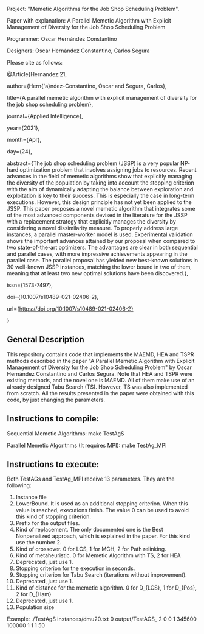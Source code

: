 Project: "Memetic Algorithms for the Job Shop Scheduling Problem".

Paper with explanation: A Parallel Memetic Algorithm with Explicit Management of Diversity for the Job Shop Scheduling Problem 

Programmer: Oscar Hernández Constantino

Designers: Oscar Hernández Constantino, Carlos Segura

Please cite as follows:

@Article{Hernandez:21,

author={Hern{\'a}ndez-Constantino, Oscar and Segura, Carlos},

title={A parallel memetic algorithm with explicit management of diversity for the job shop scheduling problem},

journal={Applied Intelligence},

year={2021},

month={Apr},

day={24},

abstract={The job shop scheduling problem (JSSP) is a very popular NP-hard optimization problem that involves assigning jobs to resources. Recent advances in the field of memetic algorithms show that explicitly managing the diversity of the population by taking into account the stopping criterion with the aim of dynamically adapting the balance between exploration and exploitation is key to their success. This is especially the case in long-term executions. However, this design principle has not yet been applied to the JSSP. This paper proposes a novel memetic algorithm that integrates some of the most advanced components devised in the literature for the JSSP with a replacement strategy that explicitly manages the diversity by considering a novel dissimilarity measure. To properly address large instances, a parallel master-worker model is used. Experimental validation shows the important advances attained by our proposal when compared to two state-of-the-art optimizers. The advantages are clear in both sequential and parallel cases, with more impressive achievements appearing in the parallel case. The parallel proposal has yielded new best-known solutions in 30 well-known JSSP instances, matching the lower bound in two of them, meaning that at least two new optimal solutions have been discovered.},

issn={1573-7497},

doi={10.1007/s10489-021-02406-2},

url={https://doi.org/10.1007/s10489-021-02406-2}

}



## General Description
This repository contains code that implements the MAEMD, HEA and TSPR methods described in the paper "A Parallel Memetic Algorithm with Explicit Management of Diversity for the Job Shop Scheduling Problem" by Oscar Hernández Constantino and Carlos Segura. Note that HEA and TSPR were existing methods, and the novel one is MAEMD. All of them make use of an already designed Tabu Search (TS). However, TS was also implemented from scratch. All the results presented in the paper were obtained with this code, by just changing the parameters.

## Instructions to compile:
Sequential Memetic Algorithms:
make TestAgS

Parallel Memetic Algorithms (It requires MPI):
make TestAg_MPI

## Instructions to execute:
Both TestAGs and TestAg_MPI receive 13 parameters. They are the following:
1) Instance file
2) LowerBound. It is used as an additional stopping criterion. When this value is reached, executions finish. The value 0 can be used to avoid this kind of stopping criterion.
3) Prefix for the output files.
4) Kind of replacement. The only documented one is the Best Nonpenalized approach, which is explained in the paper. For this kind use the number 2.
5) Kind of crossover. 0 for LCS, 1 for MCH, 2 for Path relinking.
6) Kind of metaheuristic. 0 for Memetic Algorithm with TS, 2 for HEA
7) Deprecated, just use 1.
8) Stopping criterion for the execution in seconds.
9) Stopping criterion for Tabu Search (iterations without improvement).
10) Deprecated, just use 1.
11) Kind of distance for the memetic algorithm. 0 for D_{LCS}, 1 for D_{Pos}, 2 for D_{Ham}
12) Deprecated, just use 1.
13) Population size

Example:
./TestAgS instances/dmu20.txt 0 output/TestAGS_ 2 0 0 1 345600 100000 1 1 1 50
